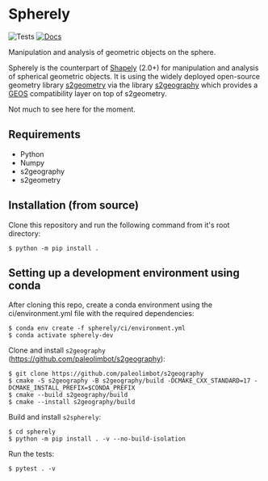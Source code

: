 # Spherely

![Tests](https://github.com/benbovy/spherely/actions/workflows/run-tests.yaml/badge.svg)
[![Docs](https://readthedocs.org/projects/spherely/badge/?version=latest)](https://spherely.readthedocs.io)

Manipulation and analysis of geometric objects on the sphere.

Spherely is the counterpart of [Shapely](https://github.com/shapely/shapely)
(2.0+) for manipulation and analysis of spherical geometric objects. It is using
the widely deployed open-source geometry library
[s2geometry](https://github.com/google/s2geometry) via the library
[s2geography](https://github.com/paleolimbot/s2geography) which provides a
[GEOS](https://libgeos.org) compatibility layer on top of s2geometry.

Not much to see here for the moment.

## Requirements

- Python
- Numpy
- s2geography
- s2geometry

## Installation (from source)

Clone this repository and run the following command from it's root directory:

```
$ python -m pip install .
```

## Setting up a development environment using conda

After cloning this repo, create a conda environment using the
ci/environment.yml file with the required dependencies:

```
$ conda env create -f spherely/ci/environment.yml
$ conda activate spherely-dev
```

Clone and install `s2geography` (https://github.com/paleolimbot/s2geography):

```
$ git clone https://github.com/paleolimbot/s2geography
$ cmake -S s2geography -B s2geography/build -DCMAKE_CXX_STANDARD=17 -DCMAKE_INSTALL_PREFIX=$CONDA_PREFIX
$ cmake --build s2geography/build
$ cmake --install s2geography/build
```

Build and install `s2spherely`:

```
$ cd spherely
$ python -m pip install . -v --no-build-isolation
```

Run the tests:

```
$ pytest . -v
```
